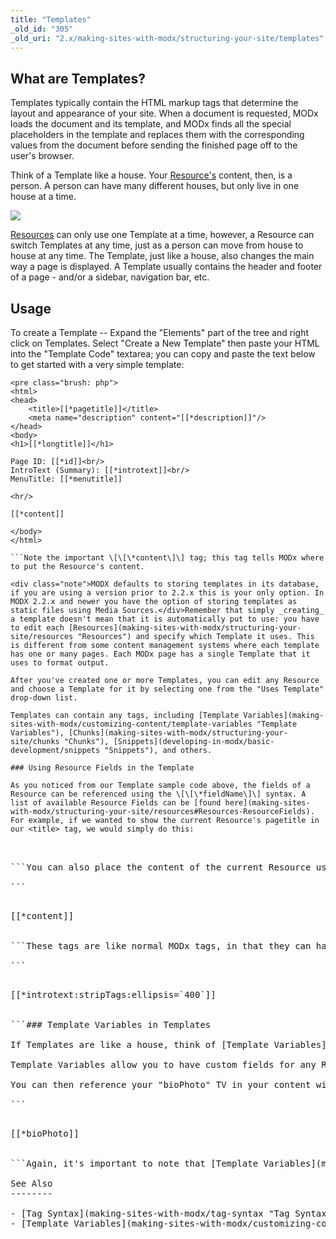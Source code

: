 ```yaml
---
title: "Templates"
_old_id: "305"
_old_uri: "2.x/making-sites-with-modx/structuring-your-site/templates"
---
```


What are Templates?
-------------------

Templates typically contain the HTML markup tags that determine the layout and appearance of your site. When a document is requested, MODx loads the document and its template, and MODx finds all the special placeholders in the template and replaces them with the corresponding values from the document before sending the finished page off to the user's browser.

Think of a Template like a house. Your [Resource's](making-sites-with-modx/structuring-your-site/resources "Resources") content, then, is a person. A person can have many different houses, but only live in one house at a time.

![](/download/attachments/18678060/template-info1.jpg?version=1&modificationDate=1280149156000)

[Resources](making-sites-with-modx/structuring-your-site/resources "Resources") can only use one Template at a time, however, a Resource can switch Templates at any time, just as a person can move from house to house at any time. The Template, just like a house, also changes the main way a page is displayed. A Template usually contains the header and footer of a page - and/or a sidebar, navigation bar, etc.

Usage
-----

To create a Template -- Expand the "Elements" part of the tree and right click on Templates. Select "Create a New Template" then paste your HTML into the "Template Code" textarea; you can copy and paste the text below to get started with a very simple template:

```
<pre class="brush: php">
<html>
<head>
    <title>[[*pagetitle]]</title>
    <meta name="description" content="[[*description]]"/>
</head>
<body>
<h1>[[*longtitle]]</h1>

Page ID: [[*id]]<br/>
IntroText (Summary): [[*introtext]]<br/>
MenuTitle: [[*menutitle]]

<hr/>

[[*content]]

</body>
</html>

```Note the important \[\[\*content\]\] tag; this tag tells MODx where to put the Resource's content.

<div class="note">MODX defaults to storing templates in its database, if you are using a version prior to 2.2.x this is your only option. In MODX 2.2.x and newer you have the option of storing templates as static files using Media Sources.</div>Remember that simply _creating_ a template doesn't mean that it is automatically put to use: you have to edit each [Resources](making-sites-with-modx/structuring-your-site/resources "Resources") and specify which Template it uses. This is different from some content management systems where each template has one or many pages. Each MODx page has a single Template that it uses to format output.

After you've created one or more Templates, you can edit any Resource and choose a Template for it by selecting one from the "Uses Template" drop-down list.

Templates can contain any tags, including [Template Variables](making-sites-with-modx/customizing-content/template-variables "Template Variables"), [Chunks](making-sites-with-modx/structuring-your-site/chunks "Chunks"), [Snippets](developing-in-modx/basic-development/snippets "Snippets"), and others.

### Using Resource Fields in the Template

As you noticed from our Template sample code above, the fields of a Resource can be referenced using the \[\[\*fieldName\]\] syntax. A list of available Resource Fields can be [found here](making-sites-with-modx/structuring-your-site/resources#Resources-ResourceFields). For example, if we wanted to show the current Resource's pagetitle in our <title> tag, we would simply do this:

```
<pre class="brush: php">
<title>[[*pagetitle]]</title>

```You can also place the content of the current Resource using the "content" tag:

```
<pre class="brush: php">
<body>
[[*content]]
</body>

```These tags are like normal MODx tags, in that they can have [output filters](making-sites-with-modx/customizing-content/input-and-output-filters-(output-modifiers) "Input and Output Filters (Output Modifiers)") applied to them. For example, say we wanted to display the "introtext" field on a right navbar, but strip any HTML tags from it, and only display the first 400 characters - and if longer, add an ellipsis (...):

```
<pre class="brush: php">
<div id="rightbar">
[[*introtext:stripTags:ellipsis=`400`]]
</div>

```### Template Variables in Templates

If Templates are like a house, think of [Template Variables](making-sites-with-modx/customizing-content/template-variables "Template Variables") (TVs) like rooms in that house. You can have an infinite number of TVs in a Template; just think of it like adding new rooms to the house.

Template Variables allow you to have custom fields for any Resource with the specified Template. Say you want a 'photo' field on your Resources in your "BiographyPages" Template. Simple - just create a TV, call it "bioPhoto", give it an input and output type of "image", and assign it to your "BiographyPages" Template. You'll then see the TV in any Resource that's using that Template.

You can then reference your "bioPhoto" TV in your content with the same tag syntax as a Resource Field:

```
<pre class="brush: php">
<div class="photo">
[[*bioPhoto]]
</div>

```Again, it's important to note that [Template Variables](making-sites-with-modx/customizing-content/template-variables "Template Variables") must be explicitly assigned to the Template to be used. Once assigned to the Template, a TV's value for that Resource will be able to be edited when editing the Resource. If you're not seeing a newly created TV in your Resources, make sure you've assigned that TV to the Template.

See Also
--------

- [Tag Syntax](making-sites-with-modx/tag-syntax "Tag Syntax")
- [Template Variables](making-sites-with-modx/customizing-content/template-variables "Template Variables")

</body></html>